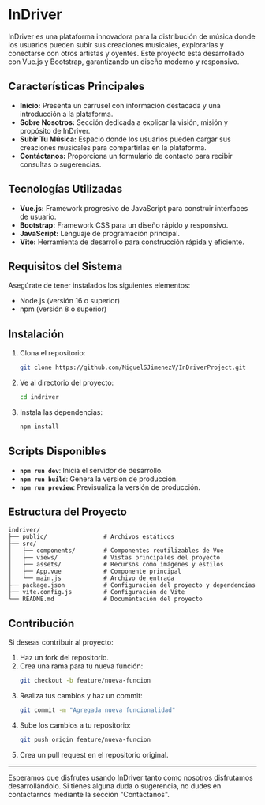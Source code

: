 # InDriver

InDriver es una plataforma innovadora para la distribución de música donde los usuarios pueden subir sus creaciones musicales, explorarlas y conectarse con otros artistas y oyentes. Este proyecto está desarrollado con Vue.js y Bootstrap, garantizando un diseño moderno y responsivo.

## Características Principales

- **Inicio:** Presenta un carrusel con información destacada y una introducción a la plataforma.
- **Sobre Nosotros:** Sección dedicada a explicar la visión, misión y propósito de InDriver.
- **Subir Tu Música:** Espacio donde los usuarios pueden cargar sus creaciones musicales para compartirlas en la plataforma.
- **Contáctanos:** Proporciona un formulario de contacto para recibir consultas o sugerencias.

## Tecnologías Utilizadas

- **Vue.js:** Framework progresivo de JavaScript para construir interfaces de usuario.
- **Bootstrap:** Framework CSS para un diseño rápido y responsivo.
- **JavaScript:** Lenguaje de programación principal.
- **Vite:** Herramienta de desarrollo para construcción rápida y eficiente.

## Requisitos del Sistema

Asegúrate de tener instalados los siguientes elementos:

- Node.js (versión 16 o superior)
- npm (versión 8 o superior)

## Instalación

1. Clona el repositorio:
   ```bash
   git clone https://github.com/MiguelSJimenezV/InDriverProject.git
   ```
2. Ve al directorio del proyecto:
   ```bash
   cd indriver
   ```
3. Instala las dependencias:
   ```bash
   npm install
   ```

## Scripts Disponibles

- **`npm run dev`**: Inicia el servidor de desarrollo.
- **`npm run build`**: Genera la versión de producción.
- **`npm run preview`**: Previsualiza la versión de producción.

## Estructura del Proyecto

```
indriver/
├── public/                # Archivos estáticos
├── src/
│   ├── components/        # Componentes reutilizables de Vue
│   ├── views/             # Vistas principales del proyecto
│   ├── assets/            # Recursos como imágenes y estilos
│   ├── App.vue            # Componente principal
│   └── main.js            # Archivo de entrada
├── package.json           # Configuración del proyecto y dependencias
├── vite.config.js         # Configuración de Vite
└── README.md              # Documentación del proyecto
```

## Contribución

Si deseas contribuir al proyecto:

1. Haz un fork del repositorio.
2. Crea una rama para tu nueva función:
   ```bash
   git checkout -b feature/nueva-funcion
   ```
3. Realiza tus cambios y haz un commit:
   ```bash
   git commit -m "Agregada nueva funcionalidad"
   ```
4. Sube los cambios a tu repositorio:
   ```bash
   git push origin feature/nueva-funcion
   ```
5. Crea un pull request en el repositorio original.

---

Esperamos que disfrutes usando InDriver tanto como nosotros disfrutamos desarrollándolo. Si tienes alguna duda o sugerencia, no dudes en contactarnos mediante la sección "Contáctanos".
